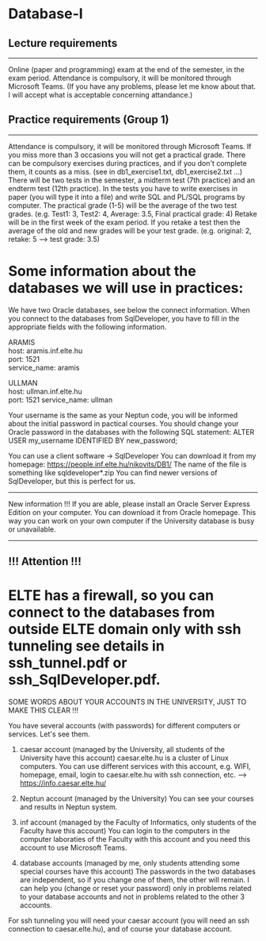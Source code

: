 # Database-I

## Lecture requirements
--------------------
Online (paper and programming) exam at the end of the semester, in the exam period. Attendance is compulsory, it will be monitored through Microsoft Teams.              (If you have any problems, please let me know about that. I will accept what is acceptable concerning attandance.)

## Practice requirements (Group 1)
---------------------
Attendance is compulsory, it will be monitored through Microsoft Teams. If you miss more than 3 occasions you will not get a practical grade. There can be compulsory exercises during practices, and if you don't complete them, it counts as a miss. (see in db1_exercise1.txt, db1_exercise2.txt ...) There will be two tests in the semester, a midterm test (7th practice) and an endterm test (12th practice). In the tests you have to write exercises in paper (you will type it into a file) 
and write SQL and PL/SQL programs by computer. The practical grade (1-5) will be the average of the two test grades. (e.g. Test1: 3, Test2: 4, Average: 3.5, Final practical grade: 4) Retake will be in the first week of the exam period. If you retake a test then the average of the old and new grades will be your test grade. (e.g. original: 2, retake: 5 --> test grade: 3.5)


Some information about the databases we will use in practices:
=========================================================================
We have two Oracle databases, see below the connect information. When you connect to the databases from SqlDeveloper, you have to fill in the appropriate fields with the following information.

ARAMIS <br />
host: aramis.inf.elte.hu <br />
port: 1521 <br />
service_name: aramis <br />

ULLMAN                  
host: ullman.inf.elte.hu                
port: 1521
service_name: ullman

Your username is the same as your Neptun code, you will be informed about the initial password in pactical courses. You should change your Oracle password in the databases with the following SQL statement: ALTER USER my_username IDENTIFIED BY new_password;

You can use a client software -> SqlDeveloper
You can download it from my homepage: https://people.inf.elte.hu/nikovits/DB1/
The name of the file is something like sqldeveloper*.zip
You can find newer versions of SqlDeveloper, but this is perfect for us.

************************************************
New information !!!
If you are able, please install an Oracle Server Express Edition on your computer. You can download it from Oracle homepage. This way you can work on your own computer if the University database is busy or unavailable.
************************************************

!!! Attention !!!
-----------------
ELTE has a firewall, so you can connect to the databases from outside ELTE domain only with ssh tunneling see details in ssh_tunnel.pdf or ssh_SqlDeveloper.pdf.
=====================================================================================
SOME WORDS ABOUT YOUR ACCOUNTS IN THE UNIVERSITY, JUST TO MAKE THIS CLEAR !!!

You have several accounts (with passwords) for different computers or services. Let's see them.

1. caesar account (managed by the University, all students of the University have this account)
caesar.elte.hu is a cluster of Linux computers. You can use different services with this account,
e.g. WIFI, homepage, email, login to caesar.elte.hu with ssh connection, etc.
--> https://info.caesar.elte.hu/

2. Neptun account (managed by the University)
You can see your courses and results in Neptun system.

3. inf account (managed by the Faculty of Informatics, only students of the Faculty have this account)
You can login to the computers in the computer laboraties of the Faculty with this account
and you need this account to use Microsoft Teams.

4. database accounts (managed by me, only students attending some special courses have this account)
The passwords in the two databases are independent, so if you change one of them, the other will remain.
I can help you (change or reset your password) only in problems related to your database accounts and not
in problems related to the other 3 accounts.

For ssh tunneling you will need your caesar account (you will need an ssh connection to caesar.elte.hu), 
and of course your database account.
